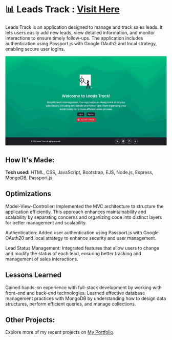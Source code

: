 # 📊 Leads Track : [Visit Here](https://leads-track.onrender.com/)
Leads Track is an application designed to manage and track sales leads. It lets users easily add new leads, view detailed information, and monitor interactions to ensure timely follow-ups. The application includes authentication using Passport.js with Google OAuth2 and local strategy, enabling secure user logins.

![Leads Track Preview](/public/assets/img/preview.gif)

## How It's Made:

**Tech used:** 
HTML, CSS, JavaScript, Bootstrap, EJS, Node.js, Express, MongoDB, Passport.js.

## Optimizations
Model-View-Controller: Implemented the MVC architecture to structure the application efficiently. This approach enhances maintainability and scalability by separating concerns and organizing code into distinct layers for better management and scalability.

Authentication: Added user authentication using Passport.js with Google OAuth20 and local strategy to enhance security and user management.

Lead Status Management: Integrated features that allow users to change and modify the status of each lead, ensuring better tracking and management of sales interactions.

## Lessons Learned
Gained hands-on experience with full-stack development by working with front-end and back-end technologies. Learned effective database management practices with MongoDB by understanding how to design data structures, perform efficient queries, and manage collections.

## Other Projects:
Explore more of my recent projects on [My Portfolio](https://faliloukhouma.com).
